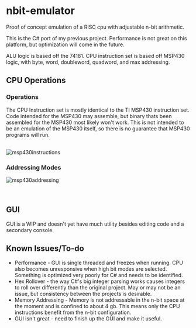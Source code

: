 # nbit-emulator
Proof of concept emulation of a RISC cpu with adjustable n-bit arithmetic.<br>

This is the C# port of my previous project. Performance is not great on this platform, but optimization will come in the future.

ALU logic is based off the 74181.
CPU instruction set is based off MSP430 logic, with byte, word, doubleword, quadword, and max addressing.
<h2>CPU Operations</h2>
<h3>Operations</h3>
The CPU Instruction set is mostly identical to the TI MSP430 instruction set. Code intended for the MSP430 may assemble, but binary thats been assembled for the MSP430 most likely won't work. This is not intended to be an emulation of the MSP430 itself, so there is no guarantee that MSP430 programs will run. 
<br>
<br>

![msp430instructions](https://user-images.githubusercontent.com/9161414/160333626-b8487627-f5fc-4055-a0cf-2f5cb5775d26.png)
<h3>Addressing Modes</h3>

![msp430addressing](https://user-images.githubusercontent.com/9161414/160333770-1f94e6ed-76a8-4812-9cb1-3940a7e4c5cf.png)

<br>
<h2>GUI</h2>
GUI is a WIP and doesn't yet have much utility besides editing code and a secondary console. 
<br>
<h2>Known Issues/To-do</h2>
<ul>
  <li>Performance - GUI is single threaded and freezes when running. CPU also becomes unresponsive when high bit modes are selected. Something is optimized very poorly for C# and needs to be identified. </li>
  <li>Hex Rollover - the way C#'s big integer parsing works causes integers to roll over differently than the original project. May or may not be an issue, but consistency between the projects is desirable.</li>
  <li>Memory Addressing - Memory is not addressable in the n-bit space at the moment and is confined to about 4 gb. This means only the CPU instructions benefit from the n-bit configuration.</li>
  <li>GUI isn't great - need to finish up the GUI and make it useful.</li>
</ul> 
